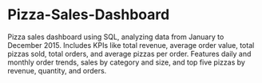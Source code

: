 # Pizza-Sales-Dashboard
Pizza sales dashboard using SQL, analyzing data from January to December 2015. Includes KPIs like total revenue, average order value, total pizzas sold, total orders, and average pizzas per order. Features daily and monthly order trends, sales by category and size, and top five pizzas by revenue, quantity, and orders.
